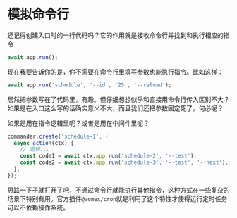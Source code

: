# 模拟命令行

还记得创建入口时的一行代码吗？它的作用就是接收命令行并找到和执行相应的指令

```typescript
await app.run();
```

现在我要告诉你的是，你不需要在命令行里填写参数也能执行指令。比如这样：

```typescript
await app.run('schedule', '--id', '25', '--reload');
```

居然把参数写在了代码里，有趣。但仔细想想似乎和直接用命令行传入区别不大？如果是在入口这么写的话确实意义不大，而且我们还把参数固定死了，何必呢？

如果是用在指令逻辑里呢？或者是用在中间件里呢？

```typescript
commander.create('schedule-1', {
  async action(ctx) {
    // 逻辑...
    const code1 = await ctx.app.run('schedule-2', '--test');
    const code2 = await ctx.app.run('schedule-3', '--test', '--next');
  },
});
```

思路一下子就打开了吧，不通过命令行就能执行其他指令，这种方式在一些复杂的场景下特别有用。官方插件`@aomex/cron`就是利用了这个特性才使得运行定时任务可以不依赖操作系统。
